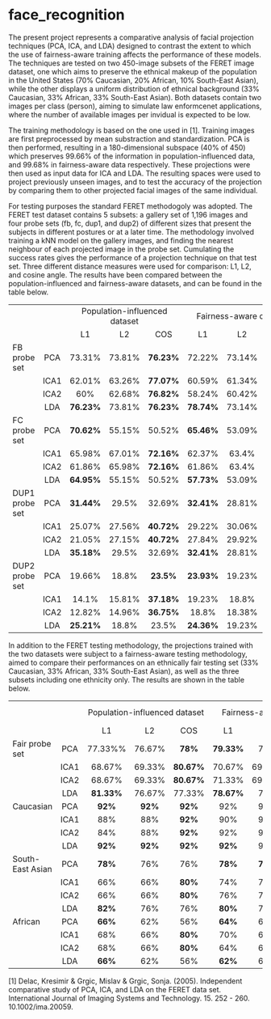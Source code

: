 # face_recognition

The present project represents a comparative analysis of facial projection techniques (PCA, ICA, and LDA) designed to contrast the extent to which the use of fairness-aware training affects the performance of these models. The techniques are tested on two 450-image subsets of the FERET image dataset, one which aims to preserve the ethnical makeup of the population in the United States (70% Caucasian, 20% African, 10% South-East Asian), while the other displays a uniform distribution of ethnical background (33% Caucasian, 33% African, 33% South-East Asian). Both datasets contain two images per class (person), aiming to simulate law enformcenet applications, where the number of available images per invidual is expected to be low.

The training methodology is based on the one used in [1]. Training images are first preprocessed by mean substraction and standardization. PCA is then performed, resulting in a 180-dimensional subspace (40% of 450) which preserves 99.66% of the information in population-influenced data, and 99.68% in fairness-aware data respectively. These projections were then used as input data for ICA and LDA. The resulting spaces were used to project previously unseen images, and to test the accuracy of the projection by comparing them to other projected facial images of the same individual.

For testing purposes the standard FERET methodogoly was adopted. The FERET test dataset contains 5 subsets: a gallery set of 1,196 images and four probe sets (fb, fc, dup1, and dup2) of different sizes that present the subjects in different postures or at a later time. The methodology involved training a kNN model on the gallery images, and finding the nearest neighbour of each projected image in the probe set. Cumulating the success rates gives the performance of a projection technique on that test set. Three different distance measures were used for comparison: L1, L2, and cosine angle. The results have been compared between the population-influenced and fairness-aware datasets, and can be found in the table below.

<p align="center">
  <table>
    <tr>
      <td></td>
      <td></td>
      <td colspan="3" align="center">Population-influenced dataset</center></td>
      <td colspan="3" align="center"><center>Fairness-aware dataset</center></td>
      <td align="center">Average difference</td>
    </tr>
    <tr>
      <td></td>
      <td></td>
      <td align="center">L1</td>
      <td align="center">L2</td>
      <td align="center">COS</td>
      <td align="center">L1</td>
      <td align="center">L2</td>
      <td align="center">COS</td>
      <td></td>
    </tr>
    <tr>
      <td>FB probe set</td>
      <td align="center">PCA</td>
      <td align="center">73.31%</td>
      <td align="center">73.81%</td>
      <td align="center"><b>76.23%</b></td>
      <td align="center">72.22%</td>
      <td align="center">73.14%</td>
      <td align="center"><b>75.48%</b></td>
      <td align="center">-0.83%</td>
    </tr>
    <tr>
      <td></td>
      <td align="center">ICA1</td>
      <td align="center">62.01%</td>
      <td align="center">63.26%</td>
      <td align="center"><b>77.07%</b></td>
      <td align="center">60.59%</td>
      <td align="center">61.34%</td>
      <td align="center"><b>74.39%</b></td>
      <td align="center">-2%</td>
    </tr>
    <tr>
      <td></td>
      <td align="center">ICA2</td>
      <td align="center">60%</td>
      <td align="center">62.68%</td>
      <td align="center"><b>76.82%<b/></td>
      <td align="center">58.24%</td>
      <td align="center">60.42%</td>
      <td align="center"><b>74.14%</b></td>
      <td align="center">-2.23%</td>
    </tr>
    <tr>
      <td></td>
      <td align="center">LDA</td>
      <td align="center"><b>76.23%</b></td>
      <td align="center">73.81%</td>
      <td align="center"><b>76.23%</b></td>
      <td align="center"><b>78.74%</b></td>
      <td align="center">73.14%</td>
      <td align="center">75.56%</td>
      <td align="center"><b>0.39%</b></td>
    </tr>
    <tr>
      <td>FC probe set</td>
      <td align="center">PCA</td>
      <td align="center"><b>70.62%</b></td>
      <td align="center">55.15%</td>
      <td align="center">50.52%</td>
      <td align="center"><b>65.46%</b></td>
      <td align="center">53.09%</td>
      <td align="center">47.94%</td>
      <td align="center">-3.27%</td>
    </tr>
    <tr>
      <td></td>
      <td align="center">ICA1</td>
      <td align="center">65.98%</td>
      <td align="center">67.01%</td>
      <td align="center"><b>72.16%</b></td>
      <td align="center">62.37%</td>
      <td align="center">63.4%</td>
      <td align="center"><b>72.68%</b></td>
      <td align="center">-2.23%</td>
    </tr>
    <tr>
      <td></td>
      <td align="center">ICA2</td>
      <td align="center">61.86%</td>
      <td align="center">65.98%</td>
      <td align="center"><b>72.16%</b></td>
      <td align="center">61.86%</td>
      <td align="center">63.4%</td>
      <td align="center"><b>72.16%</b></td>
      <td align="center">-0.86%</td>
    </tr>
    <tr>
      <td></td>
      <td align="center">LDA</td>
      <td align="center"><b>64.95%</b></td>
      <td align="center">55.15%</td>
      <td align="center">50.52%</td>
      <td align="center"><b>57.73%</b></td>
      <td align="center">53.09%</td>
      <td align="center">47.94%</td>
      <td align="center">-3.95%</td>
    </tr>
    <tr>
      <td>DUP1 probe set</td>
      <td align="center">PCA</td>
      <td align="center"><b>31.44%</b></td>
      <td align="center">29.5%</td>
      <td align="center">32.69%</td>
      <td align="center"><b>32.41%</b></td>
      <td align="center">28.81%</td>
      <td align="center">30.75%</td>
      <td align="center">-0.55%</td>
    </tr>
    <tr>
      <td></td>
      <td align="center">ICA1</td>
      <td align="center">25.07%</td>
      <td align="center">27.56%</td>
      <td align="center"><b>40.72%</b></td>
      <td align="center">29.22%</td>
      <td align="center">30.06%</td>
      <td align="center"><b>42.24%</b></td>
      <td align="center"><b>2.72%</b></td>
    </tr>
    <tr>
      <td></td>
      <td align="center">ICA2</td>
      <td align="center">21.05%</td>
      <td align="center">27.15%</td>
      <td align="center"><b>40.72%</b></td>
      <td align="center">27.84%</td>
      <td align="center">29.92%</td>
      <td align="center"><b>42.38%</b></td>
      <td align="center"><b>3.74%</b></td>
    </tr>
    <tr>
      <td></td>
      <td align="center">LDA</td>
      <td align="center"><b>35.18%</b></td>
      <td align="center">29.5%</td>
      <td align="center">32.69%</td>
      <td align="center"><b>32.41%</b></td>
      <td align="center">28.81%</td>
      <td align="center">30.75%</td>
      <td align="center">-1.8%</td>
    </tr>
    <tr>
      <td>DUP2 probe set</td>
      <td align="center">PCA</td>
      <td align="center">19.66%</td>
      <td align="center">18.8%</td>
      <td align="center"><b>23.5%</b></td>
      <td align="center"><b>23.93%</b></td>
      <td align="center">19.23%</td>
      <td align="center">23.08%</td>
      <td align="center"><b>1.42%</b></td>
    </tr>
    <tr>
      <td></td>
      <td align="center">ICA1</td>
      <td align="center">14.1%</td>
      <td align="center">15.81%</td>
      <td align="center"><b>37.18%</b></td>
      <td align="center">19.23%</td>
      <td align="center">18.8%</td>
      <td align="center"><b>39.32%</b></td>
      <td align="center"><b>3.42%</b></td>
    </tr>
    <tr>
      <td></td>
      <td align="center">ICA2</td>
      <td align="center">12.82%</td>
      <td align="center">14.96%</td>
      <td align="center"><b>36.75%</b></td>
      <td align="center">18.8%</td>
      <td align="center">18.38%</td>
      <td align="center"><b>38.89%</b></td>
      <td align="center"><b>3.84%</b></td>
    </tr>
    <tr>
      <td></td>
      <td align="center">LDA</td>
      <td align="center"><b>25.21%</b></td>
      <td align="center">18.8%</td>
      <td align="center">23.5%</td>
      <td align="center"><b>24.36%</b></td>
      <td align="center">19.23%</td>
      <td align="center">23.08%</td>
      <td align="center">-0.28%</td>
    </tr>
  </table>
</p>

In addition to the FERET testing methodology, the projections trained with the two datasets were subject to a fairness-aware testing methodology, aimed to compare their performances on an ethnically fair testing set (33% Caucasian, 33% African, 33% South-East Asian), as well as the three subsets including one ethnicity only. The results are shown in the table below.

<p align="center">
  <table>
    <tr>
      <td></td>
      <td></td>
      <td colspan="3" align="center">Population-influenced dataset</center></td>
      <td colspan="3" align="center"><center>Fairness-aware dataset</center></td>
      <td align="center">Average difference</td>
    </tr>
    <tr>
      <td></td>
      <td></td>
      <td align="center">L1</td>
      <td align="center">L2</td>
      <td align="center">COS</td>
      <td align="center">L1</td>
      <td align="center">L2</td>
      <td align="center">COS</td>
      <td></td>
    </tr>
    <tr>
      <td>Fair probe set</td>
      <td align="center">PCA</td>
      <td align="center">77.33%%</td>
      <td align="center">76.67%</td>
      <td align="center"><b>78%</b></td>
      <td align="center"><b>79.33%</b></td>
      <td align="center">76%</td>
      <td align="center">78%</td>
      <td align="center">-0.83%</td>
    </tr>
    <tr>
      <td></td>
      <td align="center">ICA1</td>
      <td align="center">68.67%</td>
      <td align="center">69.33%</td>
      <td align="center"><b>80.67%</b></td>
      <td align="center">70.67%</td>
      <td align="center">69.33%</td>
      <td align="center"><b>83.33%</b></td>
      <td align="center">-2%</td>
    </tr>
    <tr>
      <td></td>
      <td align="center">ICA2</td>
      <td align="center">68.67%</td>
      <td align="center">69.33%</td>
      <td align="center"><b>80.67%<b/></td>
      <td align="center">71.33%</td>
      <td align="center">69.33%</td>
      <td align="center"><b>83.33%</b></td>
      <td align="center">-2.23%</td>
    </tr>
    <tr>
      <td></td>
      <td align="center">LDA</td>
      <td align="center"><b>81.33%</b></td>
      <td align="center">76.67%</td>
      <td align="center">77.33%</td>
      <td align="center"><b>78.67%</b></td>
      <td align="center">76%</td>
      <td align="center">77.33%</td>
      <td align="center"><b>0.39%</b></td>
    </tr>
    <tr>
      <td>Caucasian</td>
      <td align="center">PCA</td>
      <td align="center"><b>92%</b></td>
      <td align="center"><b>92%</b></td>
      <td align="center"><b>92%</b></td>
      <td align="center">92%</td>
      <td align="center">90%</td>
      <td align="center"><b>96%</b></td>
      <td align="center">-3.27%</td>
    </tr>
    <tr>
      <td></td>
      <td align="center">ICA1</td>
      <td align="center">88%</td>
      <td align="center">88%</td>
      <td align="center"><b>92%</b></td>
      <td align="center">90%</td>
      <td align="center">92%</td>
      <td align="center"><b>96%</b></td>
      <td align="center">-2.23%</td>
    </tr>
    <tr>
      <td></td>
      <td align="center">ICA2</td>
      <td align="center">84%</td>
      <td align="center">88%</td>
      <td align="center"><b>92%</b></td>
      <td align="center">92%</td>
      <td align="center">92%</td>
      <td align="center"><b>96%</b></td>
      <td align="center">-0.86%</td>
    </tr>
    <tr>
      <td></td>
      <td align="center">LDA</td>
      <td align="center"><b>92%</b></td>
      <td align="center"><b>92%</b></td>
      <td align="center"><b>92%</b></td>
      <td align="center"><b>92%</b></td>
      <td align="center">90%</td>
      <td align="center"><b>92%</b></td>
      <td align="center">-3.95%</td>
    </tr>
    <tr>
      <td>South-East Asian</td>
      <td align="center">PCA</td>
      <td align="center"><b>78%</b></td>
      <td align="center">76%</td>
      <td align="center">76%</td>
      <td align="center"><b>78%</b></td>
      <td align="center"><b>78%</b></td>
      <td align="center"><b>78%</b></td>
      <td align="center">-0.55%</td>
    </tr>
    <tr>
      <td></td>
      <td align="center">ICA1</td>
      <td align="center">66%</td>
      <td align="center">66%</td>
      <td align="center"><b>80%</b></td>
      <td align="center">74%</td>
      <td align="center">78%</td>
      <td align="center"><b>88%</b></td>
      <td align="center"><b>2.72%</b></td>
    </tr>
    <tr>
      <td></td>
      <td align="center">ICA2</td>
      <td align="center">66%</td>
      <td align="center">66%</td>
      <td align="center"><b>80%</b></td>
      <td align="center">76%</td>
      <td align="center">78%</td>
      <td align="center"><b>88%</b></td>
      <td align="center"><b>3.74%</b></td>
    </tr>
    <tr>
      <td></td>
      <td align="center">LDA</td>
      <td align="center"><b>82%</b></td>
      <td align="center">76%</td>
      <td align="center">76%</td>
      <td align="center"><b>80%</b></td>
      <td align="center">78%</td>
      <td align="center">78%</td>
      <td align="center">-1.8%</td>
    </tr>
    <tr>
      <td>African</td>
      <td align="center">PCA</td>
      <td align="center"><b>66%</b></td>
      <td align="center">62%</td>
      <td align="center">56%</td>
      <td align="center"><b>64%</b></td>
      <td align="center">60%</td>
      <td align="center">56%</td>
      <td align="center"><b>1.42%</b></td>
    </tr>
    <tr>
      <td></td>
      <td align="center">ICA1</td>
      <td align="center">68%</td>
      <td align="center">66%</td>
      <td align="center"><b>80%</b></td>
      <td align="center">70%</td>
      <td align="center">66%</td>
      <td align="center"><b>76%</b></td>
      <td align="center"><b>3.42%</b></td>
    </tr>
    <tr>
      <td></td>
      <td align="center">ICA2</td>
      <td align="center">68%</td>
      <td align="center">66%</td>
      <td align="center"><b>80%</b></td>
      <td align="center">64%</td>
      <td align="center">64%</td>
      <td align="center"><b>74%</b></td>
      <td align="center"><b>3.84%</b></td>
    </tr>
    <tr>
      <td></td>
      <td align="center">LDA</td>
      <td align="center"><b>66%</b></td>
      <td align="center">62%</td>
      <td align="center">56%</td>
      <td align="center"><b>62%</b></td>
      <td align="center">60%</td>
      <td align="center">56%</td>
      <td align="center">-0.28%</td>
    </tr>
  </table>
</p>

[1] Delac, Kresimir & Grgic, Mislav & Grgic, Sonja. (2005). Independent comparative study of PCA, ICA, and LDA on the FERET data set. International Journal of Imaging Systems and Technology. 15. 252 - 260. 10.1002/ima.20059. 